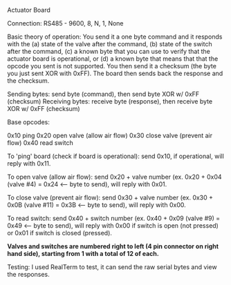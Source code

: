 Actuator Board

Connection: RS485 - 9600, 8, N, 1, None

Basic theory of operation: You send it a one byte command and it responds with the (a) state of the valve after the command, (b) state of the switch after the command, (c) a known byte that you can use to verify that the actuator board is operational, or (d) a known byte that means that that the opcode you sent is not supported. You then send it a checksum (the byte you just sent XOR with 0xFF). The board then sends back the response and the checksum.

Sending bytes: send byte (command), then send byte XOR w/ 0xFF (checksum)
Receiving bytes: receive byte (response), then receive byte XOR w/ 0xFF (checksum)

Base opcodes:

0x10 ping
0x20 open valve (allow air flow)
0x30 close valve (prevent air flow)
0x40 read switch

To 'ping' board (check if board is operational): send 0x10, if operational, will reply with 0x11.

To open valve (allow air flow): send 0x20 + valve number (ex. 0x20 + 0x04 (valve #4) = 0x24 <-- byte to send), will reply with 0x01.

To close valve (prevent air flow): send 0x30 + valve number (ex. 0x30 + 0x0B (valve #11) = 0x3B <-- byte to send), will reply with 0x00.

To read switch: send 0x40 + switch number (ex. 0x40 + 0x09 (valve #9) = 0x49 <-- byte to send), will reply with 0x00 if switch is open (not pressed) or 0x01 if switch is closed (pressed).

**Valves and switches are numbered right to left (4 pin connector on right hand side), starting from 1 with a total of 12 of each.**

Testing: I used RealTerm to test, it can send the raw serial bytes and view the responses.
